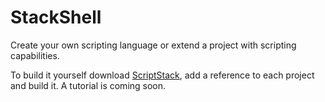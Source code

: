# StackShell

Create your own scripting language or extend a project with scripting capabilities.

To build it yourself download [ScriptStack](https://github.com/zarat/ScriptStack), add a reference to each project and build it. A tutorial is coming soon.
